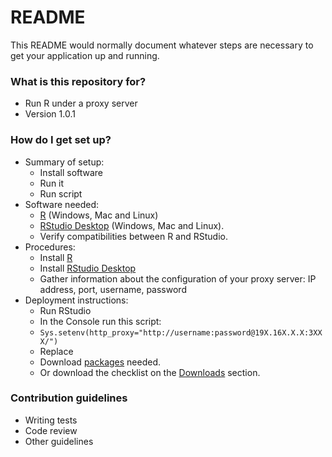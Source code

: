 # README #

This README would normally document whatever steps are necessary to get your application up and running.

### What is this repository for? ###

* Run R under a proxy server
* Version 1.0.1

### How do I get set up? ###

* Summary of setup:
    * Install software
    * Run it
    * Run script
* Software needed:
    * [R](https://cran.r-project.org/bin/) (Windows, Mac and Linux)
    * [RStudio Desktop](https://www.rstudio.com/products/rstudio/#Desktop) (Windows, Mac and Linux). 
    * Verify compatibilities between R and RStudio.
* Procedures:
    * Install [R](https://cran.r-project.org/bin/)
    * Install [RStudio Desktop](https://www.rstudio.com/products/rstudio/#Desktop)
    * Gather information about the configuration of your proxy server: IP address, port, username, password
* Deployment instructions:
    * Run RStudio
    * In the Console run this script:
    * `Sys.setenv(http_proxy="http://username:password@19X.16X.X.X:3XXX/")`
    * Replace 
    * Download [packages](https://cran.r-project.org/web/packages/available_packages_by_name.html) needed.
    * Or download the checklist on the [Downloads](https://bitbucket.org/imhicihu/r-on-proxy-server/downloads/) section.

### Contribution guidelines ###

* Writing tests
* Code review
* Other guidelines